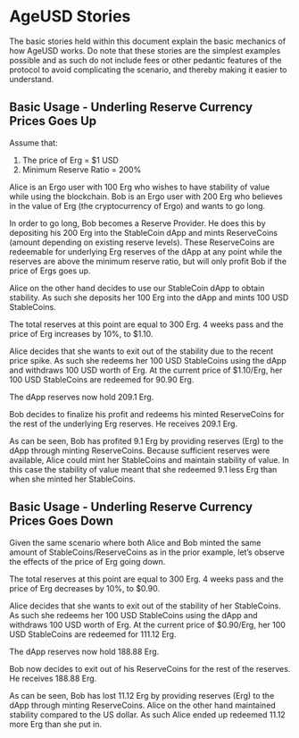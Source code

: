 # AgeUSD Stories

The basic stories held within this document explain the basic mechanics of how AgeUSD works. Do note that these stories are the simplest examples possible and as such do not include fees or other pedantic features of the protocol to avoid complicating the scenario, and thereby making it easier to understand.

## Basic Usage - Underling Reserve Currency Prices Goes Up
Assume that:
1. The price of Erg = $1 USD
2. Minimum Reserve Ratio = 200%

Alice is an Ergo user with 100 Erg who wishes to have stability of value while using the blockchain. Bob is an Ergo user with 200 Erg who believes in the value of Erg (the cryptocurrency of Ergo) and wants to go long.

In order to go long, Bob becomes a Reserve Provider. He does this by depositing his 200 Erg into the StableCoin dApp and mints ReserveCoins (amount depending on existing reserve levels). These ReserveCoins are redeemable for underlying Erg reserves of the dApp at any point while the reserves are above the minimum reserve ratio, but will only profit Bob if the price of Ergs goes up.

Alice on the other hand decides to use our StableCoin dApp to obtain stability. As such she deposits her 100 Erg into the dApp and mints 100 USD StableCoins.

The total reserves at this point are equal to 300 Erg. 4 weeks pass and the price of Erg increases by 10%, to $1.10.

Alice decides that she wants to exit out of the stability due to the recent price spike. As such she redeems her 100 USD StableCoins using the dApp and withdraws 100 USD worth of Erg. At the current price of $1.10/Erg, her 100 USD StableCoins are redeemed for 90.90 Erg.

The dApp reserves now hold 209.1 Erg.

Bob decides to finalize his profit and redeems his minted ReserveCoins for the rest of the underlying Erg reserves. He receives 209.1 Erg.

As can be seen, Bob has profited 9.1 Erg by providing reserves (Erg) to the dApp through minting ReserveCoins. Because sufficient reserves were available, Alice could mint her StableCoins and maintain stability of value. In this case the stability of value meant that she redeemed 9.1 less Erg than when she minted her StableCoins.


## Basic Usage - Underling Reserve Currency Prices Goes Down
Given the same scenario where both Alice and Bob minted the same amount of StableCoins/ReserveCoins as in the prior example, let’s observe the effects of the price of Erg going down.

The total reserves at this point are equal to 300 Erg. 4 weeks pass and the price of Erg decreases by 10%, to $0.90.

Alice decides that she wants to exit out of the stability of her StableCoins. As such she redeems her 100 USD StableCoins using the dApp and withdraws 100 USD worth of Erg. At the current price of $0.90/Erg, her 100 USD StableCoins are redeemed for 111.12 Erg.

The dApp reserves now hold 188.88 Erg.

Bob now decides to exit out of his ReserveCoins for the rest of the reserves. He receives 188.88 Erg.

As can be seen, Bob has lost 11.12 Erg by providing reserves (Erg) to the dApp through minting ReserveCoins. Alice on the other hand maintained stability compared to the US dollar. As such Alice ended up redeemed 11.12 more Erg than she put in.